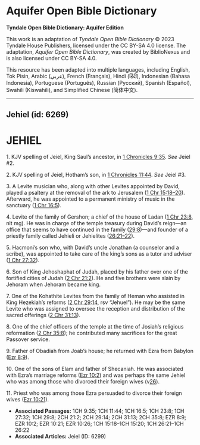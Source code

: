 # Aquifer Open Bible Dictionary

**Tyndale Open Bible Dictionary: Aquifer Edition**

This work is an adaptation of *Tyndale Open Bible Dictionary* © 2023 Tyndale House Publishers, licensed under the CC BY\-SA 4\.0 license. The adaptation, *Aquifer Open Bible Dictionary*, was created by BiblioNexus and is also licensed under CC BY\-SA 4\.0\.

This resource has been adapted into multiple languages, including English, Tok Pisin, Arabic (عربي), French (Français), Hindi (हिंदी), Indonesian (Bahasa Indonesia), Portuguese (Português), Russian (Русский), Spanish (Español), Swahili (Kiswahili), and Simplified Chinese (简体中文).



--------------------------------

## Jehiel (id: 6269)

JEHIEL
======

1\. KJV spelling of Jeiel, King Saul’s ancestor, in [1 Chronicles 9:35](https://ref.ly/1Chr9:35). *See* Jeiel \#2.

2\. KJV spelling of Jeiel, Hotham’s son, in [1 Chronicles 11:44](https://ref.ly/1Chr11:44). *See* Jeiel \#3.

3\. A Levite musician who, along with other Levites appointed by David, played a psaltery at the removal of the ark to Jerusalem ([1 Chr 15:18–20](https://ref.ly/1Chr15:18-1Chr15:20)). Afterward, he was appointed to a permanent ministry of music in the sanctuary ([1 Chr 16:5](https://ref.ly/1Chr16:5)).

4\. Levite of the family of Gershon; a chief of the house of Ladan ([1 Chr 23:8](https://ref.ly/1Chr23:8), nlt mg). He was in charge of the temple treasury during David’s reign—an office that seems to have continued in the family ([29:8](https://ref.ly/1Chr29:8))—and founder of a priestly family called Jehieli or Jehielites ([26:21–22](https://ref.ly/1Chr26:21-1Chr26:22)).

5\. Hacmoni’s son who, with David’s uncle Jonathan (a counselor and a scribe), was appointed to take care of the king’s sons as a tutor and adviser ([1 Chr 27:32](https://ref.ly/1Chr27:32)).

6\. Son of King Jehoshaphat of Judah, placed by his father over one of the fortified cities of Judah ([2 Chr 21:2](https://ref.ly/2Chr21:2)). He and five brothers were slain by Jehoram when Jehoram became king.

7\. One of the Kohathite Levites from the family of Heman who assisted in King Hezekiah’s reforms ([2 Chr 29:14](https://ref.ly/2Chr29:14), rsv “Jehuel”). He may be the same Levite who was assigned to oversee the reception and distribution of the sacred offerings ([2 Chr 31:13](https://ref.ly/2Chr31:13)).

8\. One of the chief officers of the temple at the time of Josiah’s religious reformation ([2 Chr 35:8](https://ref.ly/2Chr35:8)); he contributed many sacrifices for the great Passover service.

9\. Father of Obadiah from Joab’s house; he returned with Ezra from Babylon ([Ezr 8:9](https://ref.ly/Ezra8:9)).

10\. One of the sons of Elam and father of Shecaniah. He was associated with Ezra’s marriage reforms ([Ezr 10:2](https://ref.ly/Ezra10:2)) and was perhaps the same Jehiel who was among those who divorced their foreign wives (v[26](https://ref.ly/Ezra10:26)).

11\. Priest who was among those Ezra persuaded to divorce their foreign wives ([Ezr 10:21](https://ref.ly/Ezra10:21)).

* **Associated Passages:** 1CH 9:35; 1CH 11:44; 1CH 16:5; 1CH 23:8; 1CH 27:32; 1CH 29:8; 2CH 21:2; 2CH 29:14; 2CH 31:13; 2CH 35:8; EZR 8:9; EZR 10:2; EZR 10:21; EZR 10:26; 1CH 15:18–1CH 15:20; 1CH 26:21–1CH 26:22
* **Associated Articles:** Jeiel (ID: 6299)

